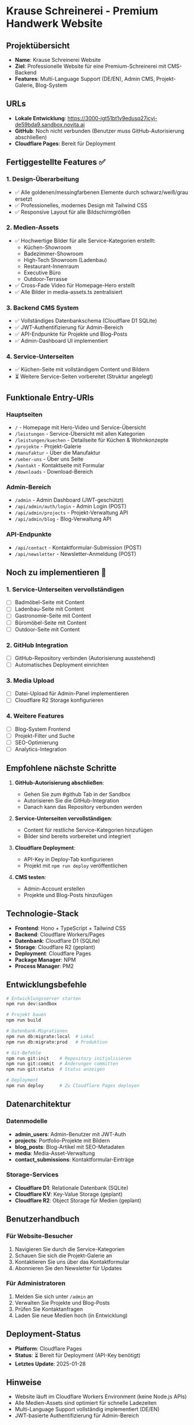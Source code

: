 # Krause Schreinerei - Premium Handwerk Website

## Projektübersicht
- **Name**: Krause Schreinerei Website
- **Ziel**: Professionelle Website für eine Premium-Schreinerei mit CMS-Backend
- **Features**: Multi-Language Support (DE/EN), Admin CMS, Projekt-Galerie, Blog-System

## URLs
- **Lokale Entwicklung**: https://3000-igt51bt1v9edusq27icyj-de59bda9.sandbox.novita.ai
- **GitHub**: Noch nicht verbunden (Benutzer muss GitHub-Autorisierung abschließen)
- **Cloudflare Pages**: Bereit für Deployment

## Fertiggestellte Features ✅

### 1. Design-Überarbeitung
- ✅ Alle goldenen/messingfarbenen Elemente durch schwarz/weiß/grau ersetzt
- ✅ Professionelles, modernes Design mit Tailwind CSS
- ✅ Responsive Layout für alle Bildschirmgrößen

### 2. Medien-Assets
- ✅ Hochwertige Bilder für alle Service-Kategorien erstellt:
  - Küchen-Showroom
  - Badezimmer-Showroom  
  - High-Tech Showroom (Ladenbau)
  - Restaurant-Innenraum
  - Executive Büro
  - Outdoor-Terrasse
- ✅ Cross-Fade Video für Homepage-Hero erstellt
- ✅ Alle Bilder in media-assets.ts zentralisiert

### 3. Backend CMS System
- ✅ Vollständiges Datenbankschema (Cloudflare D1 SQLite)
- ✅ JWT-Authentifizierung für Admin-Bereich
- ✅ API-Endpunkte für Projekte und Blog-Posts
- ✅ Admin-Dashboard UI implementiert

### 4. Service-Unterseiten
- ✅ Küchen-Seite mit vollständigem Content und Bildern
- ⏳ Weitere Service-Seiten vorbereitet (Struktur angelegt)

## Funktionale Entry-URIs

### Hauptseiten
- `/` - Homepage mit Hero-Video und Service-Übersicht
- `/leistungen` - Service-Übersicht mit allen Kategorien
- `/leistungen/kuechen` - Detailseite für Küchen & Wohnkonzepte
- `/projekte` - Projekt-Galerie
- `/manufaktur` - Über die Manufaktur
- `/ueber-uns` - Über uns Seite
- `/kontakt` - Kontaktseite mit Formular
- `/downloads` - Download-Bereich

### Admin-Bereich
- `/admin` - Admin Dashboard (JWT-geschützt)
- `/api/admin/auth/login` - Admin Login (POST)
- `/api/admin/projects` - Projekt-Verwaltung API
- `/api/admin/blog` - Blog-Verwaltung API

### API-Endpunkte
- `/api/contact` - Kontaktformular-Submission (POST)
- `/api/newsletter` - Newsletter-Anmeldung (POST)

## Noch zu implementieren 🚧

### 1. Service-Unterseiten vervollständigen
- [ ] Badmöbel-Seite mit Content
- [ ] Ladenbau-Seite mit Content
- [ ] Gastronomie-Seite mit Content
- [ ] Büromöbel-Seite mit Content
- [ ] Outdoor-Seite mit Content

### 2. GitHub Integration
- [ ] GitHub-Repository verbinden (Autorisierung ausstehend)
- [ ] Automatisches Deployment einrichten

### 3. Media Upload
- [ ] Datei-Upload für Admin-Panel implementieren
- [ ] Cloudflare R2 Storage konfigurieren

### 4. Weitere Features
- [ ] Blog-System Frontend
- [ ] Projekt-Filter und Suche
- [ ] SEO-Optimierung
- [ ] Analytics-Integration

## Empfohlene nächste Schritte

1. **GitHub-Autorisierung abschließen**:
   - Gehen Sie zum #github Tab in der Sandbox
   - Autorisieren Sie die GitHub-Integration
   - Danach kann das Repository verbunden werden

2. **Service-Unterseiten vervollständigen**:
   - Content für restliche Service-Kategorien hinzufügen
   - Bilder sind bereits vorbereitet und integriert

3. **Cloudflare Deployment**:
   - API-Key in Deploy-Tab konfigurieren
   - Projekt mit `npm run deploy` veröffentlichen

4. **CMS testen**:
   - Admin-Account erstellen
   - Projekte und Blog-Posts hinzufügen

## Technologie-Stack
- **Frontend**: Hono + TypeScript + Tailwind CSS
- **Backend**: Cloudflare Workers/Pages
- **Datenbank**: Cloudflare D1 (SQLite)
- **Storage**: Cloudflare R2 (geplant)
- **Deployment**: Cloudflare Pages
- **Package Manager**: NPM
- **Process Manager**: PM2

## Entwicklungsbefehle

```bash
# Entwicklungsserver starten
npm run dev:sandbox

# Projekt bauen
npm run build

# Datenbank-Migrationen
npm run db:migrate:local  # Lokal
npm run db:migrate:prod   # Produktion

# Git-Befehle
npm run git:init    # Repository initialisieren
npm run git:commit  # Änderungen committen
npm run git:status  # Status anzeigen

# Deployment
npm run deploy      # Zu Cloudflare Pages deployen
```

## Datenarchitektur

### Datenmodelle
- **admin_users**: Admin-Benutzer mit JWT-Auth
- **projects**: Portfolio-Projekte mit Bildern
- **blog_posts**: Blog-Artikel mit SEO-Metadaten
- **media**: Media-Asset-Verwaltung
- **contact_submissions**: Kontaktformular-Einträge

### Storage-Services
- **Cloudflare D1**: Relationale Datenbank (SQLite)
- **Cloudflare KV**: Key-Value Storage (geplant)
- **Cloudflare R2**: Object Storage für Medien (geplant)

## Benutzerhandbuch

### Für Website-Besucher
1. Navigieren Sie durch die Service-Kategorien
2. Schauen Sie sich die Projekt-Galerie an
3. Kontaktieren Sie uns über das Kontaktformular
4. Abonnieren Sie den Newsletter für Updates

### Für Administratoren
1. Melden Sie sich unter `/admin` an
2. Verwalten Sie Projekte und Blog-Posts
3. Prüfen Sie Kontaktanfragen
4. Laden Sie neue Medien hoch (in Entwicklung)

## Deployment-Status
- **Platform**: Cloudflare Pages
- **Status**: ⏳ Bereit für Deployment (API-Key benötigt)
- **Letztes Update**: 2025-01-28

## Hinweise
- Website läuft im Cloudflare Workers Environment (keine Node.js APIs)
- Alle Medien-Assets sind optimiert für schnelle Ladezeiten
- Multi-Language Support vollständig implementiert (DE/EN)
- JWT-basierte Authentifizierung für Admin-Bereich